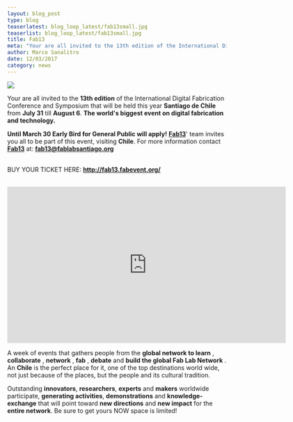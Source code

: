 ```yaml
---
layout: blog_post
type: blog
teaserlatest: blog_loop_latest/fab13small.jpg
teaserlist: blog_loop_latest/fab13small.jpg
title: Fab13
meta: "Your are all invited to the 13th edition of the International Digital Fabrication Conference and Symposium that will be held this year Santiago de Chile from July 31 till August 6. The world's biggest event on digital fabrication and technology."
author: Marco Sanalitro
date: 12/03/2017 
category: news
---
```

<img src= "http://www.fablabbcn.org/img/blog/blog_loop_latest/fab131.jpg" align="middle"> 
<br>

Your are all invited to the <strong>13th edition</strong> of the International Digital Fabrication Conference and Symposium that will be held this year <strong>Santiago de Chile</strong> from <strong>July 31</strong> till <strong>August 6</strong>. <strong>The world's biggest event on digital fabrication and technology.</strong><br>

<strong>Until March 30 Early Bird for General Public will apply!</strong> <strong><a href="http://fab13.fabevent.org/">Fab13</a></strong>' team invites you all to be part of this event, visiting <strong>Chile</strong>.
For more information contact <strong><a href="http://fab13.fabevent.org/">Fab13</a></strong> at: <strong>fab13@fablabsantiago.org</strong><br><br>

BUY YOUR TICKET HERE: <strong><a href="http://fab13.fabevent.org/">http://fab13.fabevent.org/</a></strong><br><br>

<iframe src="https://player.vimeo.com/video/195949279" width="640" height="360" frameborder="0" webkitallowfullscreen mozallowfullscreen allowfullscreen></iframe>

A week of events that gathers people from the <strong>global network to learn</strong> , <strong>collaborate</strong> , <strong>network</strong> , <strong>fab</strong> , <strong>debate</strong>  and <strong>build the global Fab Lab Network</strong> . An <strong>Chile</strong> is the perfect place for it, one of the top destinations world wide, not just because of the places, but the people and its cultural tradition. <br>

Outstanding <strong>innovators</strong>, <strong>researchers</strong>, <strong>experts</strong> and <strong>makers</strong> worldwide participate, <strong>generating activities</strong>, <strong>demonstrations</strong> and <strong>knowledge-exchange</strong> that will point toward <strong>new directions</strong> and <strong>new impact</strong> for the <strong>entire network</strong>. Be sure to get yours NOW space is limited! <br>


